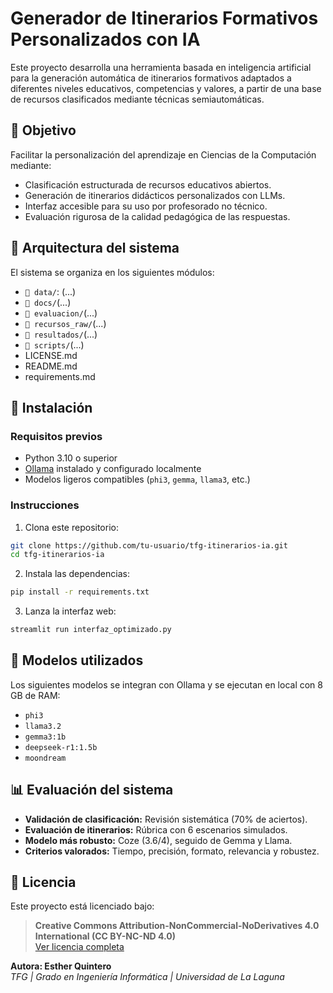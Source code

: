 # Generador de Itinerarios Formativos Personalizados con IA

Este proyecto desarrolla una herramienta basada en inteligencia artificial para la generación automática de itinerarios formativos adaptados a diferentes niveles educativos, competencias y valores, a partir de una base de recursos clasificados mediante técnicas semiautomáticas.

## 🎯 Objetivo

Facilitar la personalización del aprendizaje en Ciencias de la Computación mediante:

- Clasificación estructurada de recursos educativos abiertos.
- Generación de itinerarios didácticos personalizados con LLMs.
- Interfaz accesible para su uso por profesorado no técnico.
- Evaluación rigurosa de la calidad pedagógica de las respuestas.

## 🧱 Arquitectura del sistema

El sistema se organiza en los siguientes módulos:

- `📂 data/`: (...)
- `📂 docs/`(...)
- `📂 evaluacion/`(...)
- `📂 recursos_raw/`(...)
- `📂 resultados/`(...)
- `📂 scripts/`(...)
- LICENSE.md
- README.md
- requirements.md

## 🚀 Instalación

### Requisitos previos

- Python 3.10 o superior
- [Ollama](https://ollama.com/) instalado y configurado localmente
- Modelos ligeros compatibles (`phi3`, `gemma`, `llama3`, etc.)

### Instrucciones

1. Clona este repositorio:

```bash
git clone https://github.com/tu-usuario/tfg-itinerarios-ia.git
cd tfg-itinerarios-ia
```

2. Instala las dependencias:

```bash
pip install -r requirements.txt
```

3. Lanza la interfaz web:

```bash
streamlit run interfaz_optimizado.py
```

## 🤖 Modelos utilizados

Los siguientes modelos se integran con Ollama y se ejecutan en local con 8 GB de RAM:

- `phi3`
- `llama3.2`
- `gemma3:1b`
- `deepseek-r1:1.5b`
- `moondream`

## 📊 Evaluación del sistema

- **Validación de clasificación:** Revisión sistemática (70% de aciertos).
- **Evaluación de itinerarios:** Rúbrica con 6 escenarios simulados.
- **Modelo más robusto:** Coze (3.6/4), seguido de Gemma y Llama.
- **Criterios valorados:** Tiempo, precisión, formato, relevancia y robustez.

## 📄 Licencia

Este proyecto está licenciado bajo:

> **Creative Commons Attribution-NonCommercial-NoDerivatives 4.0 International (CC BY-NC-ND 4.0)**  
> [Ver licencia completa](https://creativecommons.org/licenses/by-nc-nd/4.0/)

**Autora: Esther Quintero**  
_TFG | Grado en Ingeniería Informática | Universidad de La Laguna_